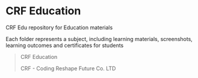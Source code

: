 # CRF Education

CRF Edu repository for Education materials

Each folder represents a subject, including learning materials, screenshots, learning outcomes and certificates for students

> CRF Education
>
> CRF - Coding Reshape Future Co. LTD

